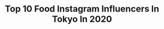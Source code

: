 ---
title: Top 10 Food Instagram Influencers In Tokyo In 2020
description: >-
  Find top food Instagram influencers in Tokyo in 2020. Most popular hashtags: #food #cake #tokyo #cafe.
platform: Instagram
profiles:
  - username: "mippy34"
    fullname: >-
      秋丸美帆（みっぴ)
    location: "Japan"
    followers: 163359
    engagement: 897
    commentsToLikes: 0.009541
    id: ck14khy0xpkym0i19z1koxtkn
    verified: false
    hashtags: "#ibusuki, #ibaraki, #cake, #food"
  - username: "ahjoomahan"
    fullname: >-
      Ahnah Han
    location: "Japan"
    followers: 18879
    engagement: 987
    commentsToLikes: 0.018566
    id: ck8sy98hvk5xb0j78pnc85vk5
    verified: false
    hashtags: "#16monthsold, #6monthsold, #alwaysmybaby, #apahm"
  - username: "aytystyle"
    fullname: >-
      Ay&Ty Style
    location: "Japan"
    followers: 28367
    engagement: 454
    commentsToLikes: 0.095009
    id: ck13958r0jldt0i195llnjno7
    verified: false
    hashtags: "#chottopeutetre, #mascarponecream, #leflaive, #gattinaranervi"
  - username: "karen_eel3"
    fullname: >-
      Karen
    location: "Japan"
    followers: 15337
    engagement: 221
    commentsToLikes: 0.023904
    id: ck6ubej1893fk0j71iltb52s1
    verified: false
    hashtags: "#mightypurplecafe, #joemibyunami, #cherish, #stateyourcase"
  - username: "ma_me_jam"
    fullname: >-
      まめジャム
    location: "Japan"
    followers: 26435
    engagement: 694
    commentsToLikes: 0.006190
    id: ck6uglm9r3qxq0j719xlqays4
    verified: false
    hashtags: "#eggsbenedict, #tempura, #frenchfries, #sakuzan"
  - username: "megukiss0517"
    fullname: >-
      ˚✧₊⁎M e g u m i˚✧₊⁎
    location: "Japan"
    followers: 45535
    engagement: 362
    commentsToLikes: 0.044739
    id: ckaosohjtsdjc0i783i505nnd
    verified: false
    hashtags: "#pink, #cake, #vancleef, #horse"
  - username: "h_sakurai"
    fullname: >-
      𝑯𝑨𝑹𝑼𝑲𝑨 𝑺𝑨𝑲𝑼𝑹𝑨𝑰 - 櫻井 ハルカ -
    location: "Japan"
    followers: 17328
    engagement: 211
    commentsToLikes: 0.022436
    id: ck5hopi4xpzkd0i11irh3za6o
    verified: false
    hashtags: "#longtshirt, #glafit, #lips, #women"
  - username: "risa_tokyo_"
    fullname: >-
      Risato
    location: "Japan"
    followers: 7270
    engagement: 985
    commentsToLikes: 0.007818
    id: ck1375pnu9x1w0i19wv6bf9d5
    verified: false
    hashtags: "#lobor, #bikini, #khosamui, #cafe"
  - username: "anzu.akiba"
    fullname: >-
      🌹Anzu Julia Akiba🌹
    location: "Japan"
    followers: 8910
    engagement: 721
    commentsToLikes: 0.031718
    id: ckap7wrqblwkw0i781qzx2ckb
    verified: false
    hashtags: "#stayhome, #cruise, #bestrestaurant, #tokyo"
  - username: "takashi_iiii"
    fullname: >-
      プリン王子,プリン,東京カフェ,Youtube,note,🍮
    location: "Japan"
    followers: 6210
    engagement: 1074
    commentsToLikes: 0.018914
    id: ck5pyfgsvvrdo0i11d3ptyhm5
    verified: false
    hashtags: "#matcha, #kamakura, #eggbabycafe, #sukemasacoffee"
---